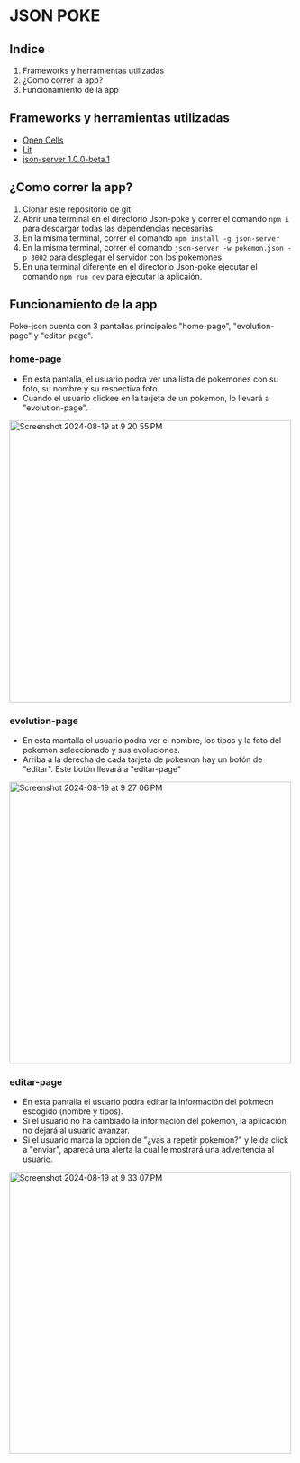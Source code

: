 # JSON POKE

## Indice
1. Frameworks y herramientas utilizadas
2. ¿Como correr la app?
3. Funcionamiento de la app

## Frameworks y herramientas utilizadas
- [Open Cells](https://www.opencells.dev/)
- [Lit](https://lit.dev/)
- [json-server 1.0.0-beta.1](https://www.npmjs.com/package/json-server)

## ¿Como correr la app?
1. Clonar este repositorio de git.
2. Abrir una terminal en el directorio Json-poke y correr el comando ```npm i``` para descargar todas las dependencias necesarias.
3. En la misma terminal, correr el comando ```npm install -g json-server```
4. En la misma terminal, correr el comando ```json-server -w pokemon.json -p 3002``` para desplegar el servidor con los pokemones.
5. En una terminal diferente en el directorio Json-poke ejecutar el comando ```npm run dev``` para ejecutar la aplicaión.

## Funcionamiento de la app
Poke-json cuenta con 3 pantallas principales "home-page", "evolution-page" y "editar-page".

### home-page
- En esta pantalla, el usuario podra ver una lista de pokemones con su foto, su nombre y su respectiva foto.
- Cuando el usuario clickee en la tarjeta de un pokemon, lo llevará a "evolution-page".

<img width="500" alt="Screenshot 2024-08-19 at 9 20 55 PM" src="https://github.com/user-attachments/assets/3622aca3-27d7-4bda-964f-a01da30648f6">

### evolution-page
- En esta mantalla el usuario podra ver el nombre, los tipos y la foto del pokemon seleccionado y sus evoluciones.
- Arriba a la derecha de cada tarjeta de pokemon hay un botón de "editar". Este botón llevará a "editar-page"

<img width="500" alt="Screenshot 2024-08-19 at 9 27 06 PM" src="https://github.com/user-attachments/assets/d95d61c3-66e2-4bdc-a82e-6d3ce75c4140">

### editar-page
- En esta pantalla el usuario podra editar la información del pokmeon escogido (nombre y tipos).
- Si el usuario no ha cambiado la información del pokemon, la aplicación no dejará al usuario avanzar.
- Si el usuario marca la opción de "¿vas a repetir pokemon?" y le da click a "enviar", aparecá una alerta la cual le mostrará una advertencia al usuario.

<img width="500" alt="Screenshot 2024-08-19 at 9 33 07 PM" src="https://github.com/user-attachments/assets/fe78aa26-21e6-4433-851a-77f18ab69b5c">

